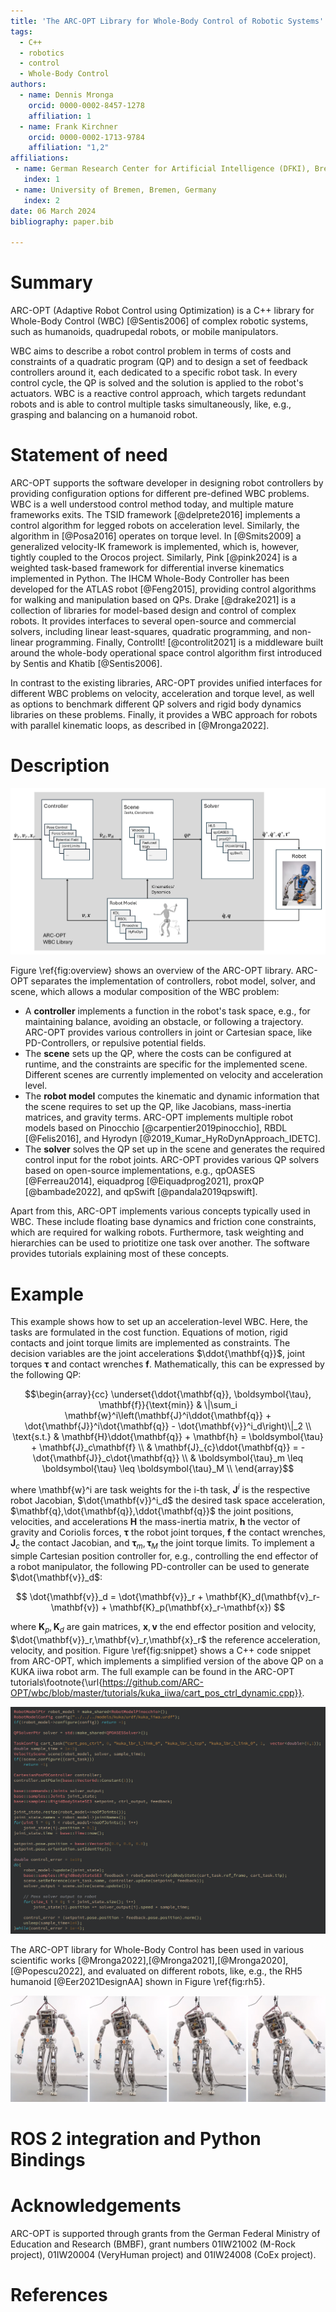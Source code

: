```yaml
---
title: 'The ARC-OPT Library for Whole-Body Control of Robotic Systems'
tags:
  - C++
  - robotics
  - control
  - Whole-Body Control
authors:
  - name: Dennis Mronga
    orcid: 0000-0002-8457-1278
    affiliation: 1
  - name: Frank Kirchner
    orcid: 0000-0002-1713-9784
    affiliation: "1,2"
affiliations:
 - name: German Research Center for Artificial Intelligence (DFKI), Bremen, Germany
   index: 1
 - name: University of Bremen, Bremen, Germany
   index: 2
date: 06 March 2024
bibliography: paper.bib

---
```


# Summary

ARC-OPT (Adaptive Robot Control using Optimization) is a C++ library for Whole-Body Control (WBC) [@Sentis2006] of complex robotic systems, such as humanoids, quadrupedal robots, or mobile manipulators.  

WBC aims to describe a robot control problem in terms of costs and constraints of a quadratic program (QP) and to design a set of feedback controllers around it, each dedicated to a specific robot task. In every control cycle, the QP is solved and the solution is applied to the robot's actuators. WBC is a reactive control approach, which targets redundant robots and is able to control multiple tasks simultaneously, like, e.g., grasping and balancing on a humanoid robot.

# Statement of need

ARC-OPT supports the software developer in designing robot controllers by providing configuration options for different pre-defined WBC problems. WBC is a well understood control method today, and multiple mature frameworks exits. The TSID framework [@delprete2016] implements a control algorithm for legged robots on acceleration level. Similarly, the algorithm in [@Posa2016] operates on torque level. In [@Smits2009] a generalized velocity-IK framework is implemented, which is, however, tightly coupled to the Orocos project. Similarly, Pink [@pink2024] is a weighted task-based framework for differential inverse kinematics implemented in Python. The IHCM Whole-Body Controller has been developed for the ATLAS robot [@Feng2015], providing control algorithms for walking and manipulation based on QPs. Drake [@drake2021] is a collection of libraries for model-based design and control of complex robots. It provides interfaces to several open-source and commercial solvers, including linear least-squares, quadratic programming, and non-linear programming. Finally, ControlIt! [@controlit2021] is a middleware built around the whole-body operational space control algorithm first introduced by Sentis and Khatib [@Sentis2006]. 

In contrast to the existing libraries, ARC-OPT provides unified interfaces for different WBC problems on velocity, acceleration and torque level, as well as options to benchmark different QP solvers and rigid body dynamics libraries on these problems. Finally, it provides a WBC approach for robots with parallel kinematic loops, as described in [@Mronga2022].

# Description

![ARC-OPT library overview\label{fig:overview}](wbc_overview.png)

Figure \ref{fig:overview} shows an overview of the ARC-OPT library. ARC-OPT separates the implementation of controllers, robot model, solver, and scene, which allows a modular composition of the WBC problem:

* A **controller** implements a function in the robot's task space, e.g., for maintaining balance, avoiding an obstacle, or following a trajectory. ARC-OPT provides various controllers in joint or Cartesian space, like PD-Controllers, or repulsive potential fields.
* The **scene** sets up the QP, where the costs can be configured at runtime, and the constraints are specific for the implemented scene. Different scenes are currently implemented on velocity and acceleration level.
* The **robot model** computes the kinematic and dynamic information that the scene requires to set up the QP, like Jacobians, mass-inertia matrices, and gravity terms. ARC-OPT implements multiple robot models based on Pinocchio [@carpentier2019pinocchio], RBDL [@Felis2016], and Hyrodyn [@2019_Kumar_HyRoDynApproach_IDETC].
* The **solver** solves the QP set up in the scene and generates the required control input for the robot joints. ARC-OPT provides various QP solvers based on open-source implementations, e.g.,  qpOASES [@Ferreau2014], eiquadprog [@Eiquadprog2021], proxQP [@bambade2022], and qpSwift [@pandala2019qpswift].

Apart from this, ARC-OPT implements various concepts typically used in WBC. These include floating base dynamics and friction cone constraints, which are required for walking robots. Furthermore, task weighting and hierarchies can be used to priotitize one task over another. The software provides tutorials explaining most of these concepts.

# Example

This example shows how to set up an acceleration-level WBC. Here, the tasks are formulated in the cost function. Equations of motion, rigid contacts and joint torque limits are implemented as constraints. The decision variables are the joint accelerations $\ddot{\mathbf{q}}$, joint torques $\boldsymbol{\tau}$ and contact wrenches $\mathbf{f}$. Mathematically, this can be expressed by the following QP:

$$\begin{array}{cc}
\underset{\ddot{\mathbf{q}}, \boldsymbol{\tau}, \mathbf{f}}{\text{min}} & \|\sum_i \mathbf{w}^i\left(\mathbf{J}^i\ddot{\mathbf{q}} + \dot{\mathbf{J}}^i\dot{\mathbf{q}} - \dot{\mathbf{v}}^i_d\right)\|_2 \\
\text{s.t.} & \mathbf{H}\ddot{\mathbf{q}} + \mathbf{h} = \boldsymbol{\tau} + \mathbf{J}_c\mathbf{f}  \\
      & \mathbf{J}_{c}\ddot{\mathbf{q}} = -\dot{\mathbf{J}}_c\dot{\mathbf{q}} \\
       & \boldsymbol{\tau}_m \leq \boldsymbol{\tau} \leq \boldsymbol{\tau}_M \\
\end{array}$$

where \mathbf{w}^i are task weights for the i-th task, $\mathbf{J}^i$ is the respective robot Jacobian, $\dot{\mathbf{v}}^i_d$ the desired task space acceleration,  $\mathbf{q},\dot{\mathbf{q}},\ddot{\mathbf{q}}$ the joint positions, velocities, and accelerations $\mathbf{H}$ the mass-inertia matrix, $\mathbf{h}$ the vector of gravity and Coriolis forces, $\boldsymbol{\tau}$ the robot joint torques, $\mathbf{f}$ the contact wrenches,  $\mathbf{J}_c$ the contact Jacobian,  and $\boldsymbol{\tau}_m,\boldsymbol{\tau}_M$ the joint torque limits. To implement a simple Cartesian position controller for, e.g., controlling the end effector of a robot manipulator, the following PD-controller can be used to generate $\dot{\mathbf{v}}_d$:

$$
\dot{\mathbf{v}}_d = \dot{\mathbf{v}}_r + \mathbf{K}_d(\mathbf{v}_r-\mathbf{v}) + \mathbf{K}_p(\mathbf{x}_r-\mathbf{x})
$$

where $\mathbf{K}_p,\mathbf{K}_d$ are gain matrices, $\mathbf{x},\mathbf{v}$ the end effector position and velocity, $\dot{\mathbf{v}}_r,\mathbf{v}_r,\mathbf{x}_r$ the reference acceleration, velocity, and position. Figure \ref{fig:snippet} shows a C++ code snippet from ARC-OPT, which implements a simplified version of the above QP on a KUKA iiwa robot arm. The full example can be found in the ARC-OPT tutorials\footnote{\url{https://github.com/ARC-OPT/wbc/blob/master/tutorials/kuka_iiwa/cart_pos_ctrl_dynamic.cpp}}. 

![Minimal code example for dynamic Cartesian position control on a KUKA iiwa robot\label{fig:snippet}](snippet.png)

The ARC-OPT library for Whole-Body Control has been used in various scientific works [@Mronga2022],[@Mronga2021],[@Mronga2020],[@Popescu2022], and evaluated on different robots, like, e.g., the RH5 humanoid [@Eer2021DesignAA] shown in Figure \ref{fig:rh5}.

![RH5 Humanoid robot standing on one leg using the ARC-OPT library\label{fig:rh5}](rh5_one_leg.png)

# ROS 2 integration and Python Bindings



# Acknowledgements

ARC-OPT is supported through grants from the German Federal Ministry of Education and Research (BMBF), grant numbers 01IW21002 (M-Rock project),  01IW20004 (VeryHuman project) and 01IW24008 (CoEx project).

# References
